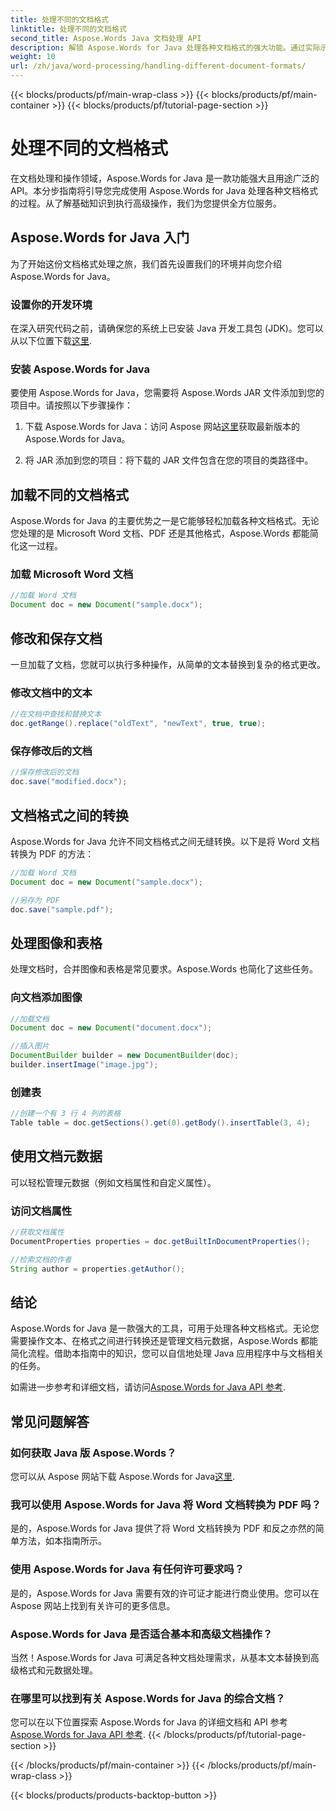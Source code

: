 ```yaml
---
title: 处理不同的文档格式
linktitle: 处理不同的文档格式
second_title: Aspose.Words Java 文档处理 API
description: 解锁 Aspose.Words for Java 处理各种文档格式的强大功能。通过实际示例学习文本编辑、转换等。
weight: 10
url: /zh/java/word-processing/handling-different-document-formats/
---
```


{{< blocks/products/pf/main-wrap-class >}}
{{< blocks/products/pf/main-container >}}
{{< blocks/products/pf/tutorial-page-section >}}

# 处理不同的文档格式


在文档处理和操作领域，Aspose.Words for Java 是一款功能强大且用途广泛的 API。本分步指南将引导您完成使用 Aspose.Words for Java 处理各种文档格式的过程。从了解基础知识到执行高级操作，我们为您提供全方位服务。

## Aspose.Words for Java 入门

为了开始这份文档格式处理之旅，我们首先设置我们的环境并向您介绍 Aspose.Words for Java。

### 设置你的开发环境

在深入研究代码之前，请确保您的系统上已安装 Java 开发工具包 (JDK)。您可以从以下位置下载[这里](https://www.oracle.com/java/technologies/javase-downloads.html).

### 安装 Aspose.Words for Java

要使用 Aspose.Words for Java，您需要将 Aspose.Words JAR 文件添加到您的项目中。请按照以下步骤操作：

1. 下载 Aspose.Words for Java：访问 Aspose 网站[这里](https://releases.aspose.com/words/java/)获取最新版本的 Aspose.Words for Java。

2. 将 JAR 添加到您的项目：将下载的 JAR 文件包含在您的项目的类路径中。

## 加载不同的文档格式

Aspose.Words for Java 的主要优势之一是它能够轻松加载各种文档格式。无论您处理的是 Microsoft Word 文档、PDF 还是其他格式，Aspose.Words 都能简化这一过程。

### 加载 Microsoft Word 文档

```java
//加载 Word 文档
Document doc = new Document("sample.docx");
```

## 修改和保存文档

一旦加载了文档，您就可以执行多种操作，从简单的文本替换到复杂的格式更改。

### 修改文档中的文本

```java
//在文档中查找和替换文本
doc.getRange().replace("oldText", "newText", true, true);
```

### 保存修改后的文档

```java
//保存修改后的文档
doc.save("modified.docx");
```

## 文档格式之间的转换

Aspose.Words for Java 允许不同文档格式之间无缝转换。以下是将 Word 文档转换为 PDF 的方法：

```java
//加载 Word 文档
Document doc = new Document("sample.docx");

//另存为 PDF
doc.save("sample.pdf");
```

## 处理图像和表格

处理文档时，合并图像和表格是常见要求。Aspose.Words 也简化了这些任务。

### 向文档添加图像

```java
//加载文档
Document doc = new Document("document.docx");

//插入图片
DocumentBuilder builder = new DocumentBuilder(doc);
builder.insertImage("image.jpg");
```

### 创建表

```java
//创建一个有 3 行 4 列的表格
Table table = doc.getSections().get(0).getBody().insertTable(3, 4);
```

## 使用文档元数据

可以轻松管理元数据（例如文档属性和自定义属性）。

### 访问文档属性

```java
//获取文档属性
DocumentProperties properties = doc.getBuiltInDocumentProperties();

//检索文档的作者
String author = properties.getAuthor();
```

## 结论

Aspose.Words for Java 是一款强大的工具，可用于处理各种文档格式。无论您需要操作文本、在格式之间进行转换还是管理文档元数据，Aspose.Words 都能简化流程。借助本指南中的知识，您可以自信地处理 Java 应用程序中与文档相关的任务。

如需进一步参考和详细文档，请访问[Aspose.Words for Java API 参考](https://reference.aspose.com/words/java/).

## 常见问题解答

### 如何获取 Java 版 Aspose.Words？

您可以从 Aspose 网站下载 Aspose.Words for Java[这里](https://releases.aspose.com/words/java/).

### 我可以使用 Aspose.Words for Java 将 Word 文档转换为 PDF 吗？

是的，Aspose.Words for Java 提供了将 Word 文档转换为 PDF 和反之亦然的简单方法，如本指南所示。

### 使用 Aspose.Words for Java 有任何许可要求吗？

是的，Aspose.Words for Java 需要有效的许可证才能进行商业使用。您可以在 Aspose 网站上找到有关许可的更多信息。

### Aspose.Words for Java 是否适合基本和高级文档操作？

当然！Aspose.Words for Java 可满足各种文档处理需求，从基本文本替换到高级格式和元数据处理。

### 在哪里可以找到有关 Aspose.Words for Java 的综合文档？

您可以在以下位置探索 Aspose.Words for Java 的详细文档和 API 参考[Aspose.Words for Java API 参考](https://reference.aspose.com/words/java/).
{{< /blocks/products/pf/tutorial-page-section >}}

{{< /blocks/products/pf/main-container >}}
{{< /blocks/products/pf/main-wrap-class >}}

{{< blocks/products/products-backtop-button >}}
